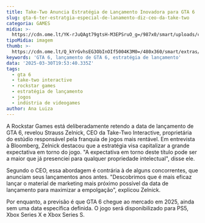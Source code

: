 ```yaml
---
title: Take-Two Anuncia Estratégia de Lançamento Inovadora para GTA 6
slug: gta-6-ter-estratgia-especial-de-lanamento-diz-ceo-da-take-two
categoria: GAMES
midia: >-
  https://cdn.ome.lt/YK-rJuQAgt79gtsH-M3EPSruO_g=/987x0/smart/uploads/conteudo/fotos/gta6_2CSKANR.jpg
tipoMidia: imagem
thumb: >-
  https://cdn.ome.lt/Q_kYrGvhsEG3ObInOIf5004K3M0=/480x360/smart/extras/conteudos/gta6_LLy9Vh7.jpg
keywords: 'GTA 6, lançamento de GTA 6, estratégia de lançamento'
data: '2025-03-30T19:53:40.335Z'
tags:
  - gta 6
  - take-two interactive
  - rockstar games
  - estratégia de lançamento
  - jogos
  - indústria de videogames
author: Ana Luiza
---
```


A Rockstar Games está deliberadamente retendo a data de lançamento de GTA 6, revelou Strauss Zelnick, CEO da Take-Two Interactive, proprietária do estúdio responsável pela franquia de jogos mais rentável. Em entrevista à Bloomberg, Zelnick destacou que a estratégia visa capitalizar a grande expectativa em torno do jogo. "A expectativa em torno deste título pode ser a maior que já presenciei para qualquer propriedade intelectual", disse ele.

Segundo o CEO, essa abordagem é contrária à de alguns concorrentes, que anunciam seus lançamentos anos antes. "Descobrimos que é mais eficaz lançar o material de marketing mais próximo possível da data de lançamento para maximizar a empolgação", explicou Zelnick.

Por enquanto, a previsão é que GTA 6 chegue ao mercado em 2025, ainda sem uma data específica definida. O jogo será disponibilizado para PS5, Xbox Series X e Xbox Series S.
